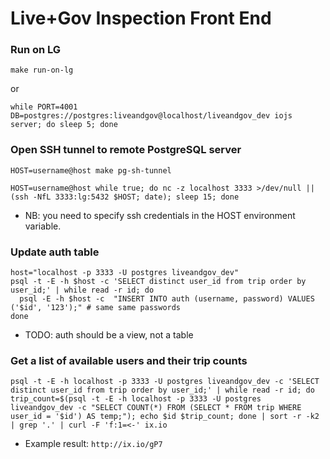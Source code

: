 # Live+Gov Inspection Front End

### Run on LG

```shell
make run-on-lg
```

or

```shell
while PORT=4001 DB=postgres://postgres:liveandgov@localhost/liveandgov_dev iojs server; do sleep 5; done
```

### Open SSH tunnel to remote PostgreSQL server

```shell
HOST=username@host make pg-sh-tunnel
```

```shell
HOST=username@host while true; do nc -z localhost 3333 >/dev/null || (ssh -NfL 3333:lg:5432 $HOST; date); sleep 15; done
```

* NB: you need to specify ssh credentials in the HOST environment variable.

### Update auth table

```shell
host="localhost -p 3333 -U postgres liveandgov_dev"
psql -t -E -h $host -c 'SELECT distinct user_id from trip order by user_id;' | while read -r id; do
  psql -E -h $host -c  "INSERT INTO auth (username, password) VALUES ('$id', '123');" # same same passwords
done
```

* TODO: auth should be a view, not a table

### Get a list of available users and their trip counts

```shell
psql -t -E -h localhost -p 3333 -U postgres liveandgov_dev -c 'SELECT distinct user_id from trip order by user_id;' | while read -r id; do trip_count=$(psql -t -E -h localhost -p 3333 -U postgres liveandgov_dev -c "SELECT COUNT(*) FROM (SELECT * FROM trip WHERE user_id = '$id') AS temp;"); echo $id $trip_count; done | sort -r -k2 | grep '.' | curl -F 'f:1=<-' ix.io
```

* Example result: `http://ix.io/gP7`
